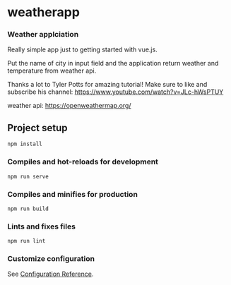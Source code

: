 # weatherapp

### Weather applciation
Really simple app just to getting started with vue.js.

Put the name of city in input field and the application return weather and temperature from weather api.

Thanks a lot to Tyler Potts for amazing tutorial!
Make sure to like and subscribe his channel: https://www.youtube.com/watch?v=JLc-hWsPTUY

weather api: https://openweathermap.org/

## Project setup
```
npm install
```

### Compiles and hot-reloads for development
```
npm run serve
```

### Compiles and minifies for production
```
npm run build
```

### Lints and fixes files
```
npm run lint
```

### Customize configuration
See [Configuration Reference](https://cli.vuejs.org/config/).
